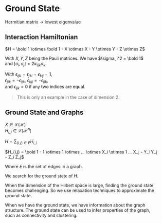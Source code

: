 # Ground State

Hermitian matrix -> lowest eigenvalue

## Interaction Hamiltonian

$H = \bold 1 \otimes \bold 1 - X \otimes X - Y \otimes Y - Z \otimes Z$

With $X, Y, Z$ being the Pauli matrices.
We have $\sigma_i^2 = \bold 1$  
and $[\sigma_i, \sigma_j] = 2i \epsilon_{ijk} \sigma_k$.

With $\epsilon_{ijk} = \epsilon_{jki} = \epsilon_{kij} = 1$,  
$\epsilon_{jik} = -\epsilon_{ijk}$, $\epsilon_{kji} = -\epsilon_{ijk}$,  
and $\epsilon_{ijk} = 0$ if any two indices are equal.

> This is only an example in the case of dimension 2.

## Ground State and Graphs

$X \in \mathcal L(\mathcal H)$  
$H_{i,j} \in \mathcal L(\mathcal H^n)$

$H = \sum_{(i,j) \in E} H_{i,j}$

$H_{i,j} = \bold 1 - 1 \otimes 1 \otimes ... \otimes X_i \otimes 1 ... X_j - Y_i Y_j - Z_i Z_j$

Where $E$ is the set of edges in a graph.

We search for the ground state of $H$.  

When the dimension of the Hilbert space is large, finding the ground state becomes challenging. So we use relaxation techniques to approximate the ground state.

When we have the ground state, we have information about the graph structure. The ground state can be used to infer properties of the graph, such as connectivity and clustering.